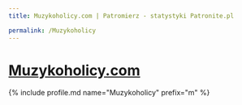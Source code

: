```yaml
---
title: Muzykoholicy.com | Patromierz - statystyki Patronite.pl

permalink: /Muzykoholicy
---
```


# [Muzykoholicy.com](https://patronite.pl/Muzykoholicy)

{% include profile.md name="Muzykoholicy" prefix="m" %}
